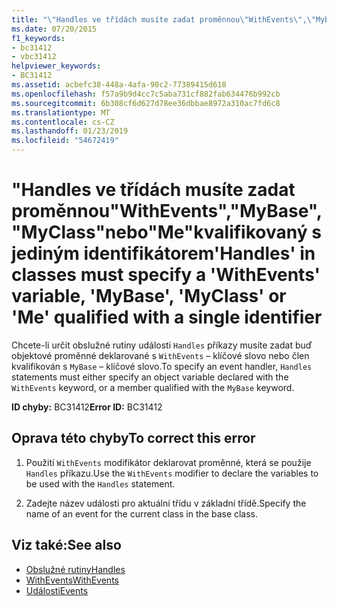 ```yaml
---
title: "\"Handles ve třídách musíte zadat proměnnou\"WithEvents\",\"MyBase\",\"MyClass\"nebo\"Me\"kvalifikovaný s jediným identifikátorem"
ms.date: 07/20/2015
f1_keywords:
- bc31412
- vbc31412
helpviewer_keywords:
- BC31412
ms.assetid: acbefc38-448a-4afa-90c2-77389415d618
ms.openlocfilehash: f57a9b9d4cc7c5aba731cf882fab634476b992cb
ms.sourcegitcommit: 6b308cf6d627d78ee36dbbae8972a310ac7fd6c8
ms.translationtype: MT
ms.contentlocale: cs-CZ
ms.lasthandoff: 01/23/2019
ms.locfileid: "54672419"
---
```

# <a name="handles-in-classes-must-specify-a-withevents-variable-mybase-myclass-or-me-qualified-with-a-single-identifier"></a><span data-ttu-id="4f7fd-102">"Handles ve třídách musíte zadat proměnnou"WithEvents","MyBase","MyClass"nebo"Me"kvalifikovaný s jediným identifikátorem</span><span class="sxs-lookup"><span data-stu-id="4f7fd-102">'Handles' in classes must specify a 'WithEvents' variable, 'MyBase', 'MyClass' or 'Me' qualified with a single identifier</span></span>
<span data-ttu-id="4f7fd-103">Chcete-li určit obslužné rutiny události `Handles` příkazy musíte zadat buď objektové proměnné deklarované s `WithEvents` – klíčové slovo nebo člen kvalifikován s `MyBase` – klíčové slovo.</span><span class="sxs-lookup"><span data-stu-id="4f7fd-103">To specify an event handler, `Handles` statements must either specify an object variable declared with the `WithEvents` keyword, or a member qualified with the `MyBase` keyword.</span></span>  
  
 <span data-ttu-id="4f7fd-104">**ID chyby:** BC31412</span><span class="sxs-lookup"><span data-stu-id="4f7fd-104">**Error ID:** BC31412</span></span>  
  
## <a name="to-correct-this-error"></a><span data-ttu-id="4f7fd-105">Oprava této chyby</span><span class="sxs-lookup"><span data-stu-id="4f7fd-105">To correct this error</span></span>  
  
1.  <span data-ttu-id="4f7fd-106">Použití `WithEvents` modifikátor deklarovat proměnné, která se použije `Handles` příkazu.</span><span class="sxs-lookup"><span data-stu-id="4f7fd-106">Use the `WithEvents` modifier to declare the variables to be used with the `Handles` statement.</span></span>  
  
2.  <span data-ttu-id="4f7fd-107">Zadejte název události pro aktuální třídu v základní třídě.</span><span class="sxs-lookup"><span data-stu-id="4f7fd-107">Specify the name of an event for the current class in the base class.</span></span>  
  
## <a name="see-also"></a><span data-ttu-id="4f7fd-108">Viz také:</span><span class="sxs-lookup"><span data-stu-id="4f7fd-108">See also</span></span>
- [<span data-ttu-id="4f7fd-109">Obslužné rutiny</span><span class="sxs-lookup"><span data-stu-id="4f7fd-109">Handles</span></span>](../../visual-basic/language-reference/statements/handles-clause.md)
- [<span data-ttu-id="4f7fd-110">WithEvents</span><span class="sxs-lookup"><span data-stu-id="4f7fd-110">WithEvents</span></span>](../../visual-basic/language-reference/modifiers/withevents.md)
- [<span data-ttu-id="4f7fd-111">Události</span><span class="sxs-lookup"><span data-stu-id="4f7fd-111">Events</span></span>](../../visual-basic/programming-guide/language-features/events/index.md)
